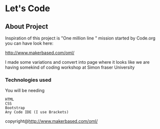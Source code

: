 # Let's Code



## About Project

Inspiration of this project is  "One million line " mission started by Code.org you can have look here:

http://www.makerbased.com/oml/

I made some variations and convert into page where it looks like we are having somekind of coding workshop at Simon fraser University

### Technologies used
You will be needing 
```
HTML
CSS
Bootstrap
Any Code IDE (I use Brackets)
```

copyright@http://www.makerbased.com/oml/
